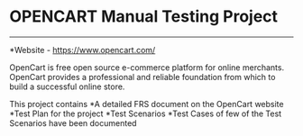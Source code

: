 # OPENCART Manual Testing Project
*******************************************
*Website - https://www.opencart.com/

OpenCart is free open source e-commerce platform for online merchants. OpenCart provides a professional and reliable foundation from which to build a successful online store.

This project contains 
*A detailed FRS document on the OpenCart website
*Test Plan for the project
*Test Scenarios
*Test Cases of few of the Test Scenarios have been documented

